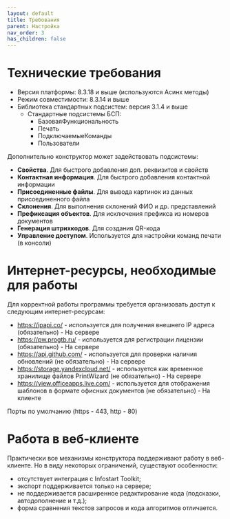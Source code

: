 ```yaml
---
layout: default
title: Требования
parent: Настройка
nav_order: 3
has_children: false
---
```


# Технические требования

* Версия платформы: 8.3.18 и выше (используются Асинх методы)
* Режим совместимости: 8.3.14 и выше
* Библиотека стандартных подсистем: версия 3.1.4 и выше
  * Стандартные подсистемы БСП:
    * БазоваяФункциональность
    * Печать
    * ПодключаемыеКоманды
    * Пользователи

Дополнительно конструктор может задействовать подсистемы:
* **Свойства**. Для быстрого добавления доп. реквизитов и свойств
* **Контактная информация**. Для быстрого добавления контактной информации
* **Присоединенные файлы**. Для вывода картинок из данных присоединенного файла
* **Склонения**. Для выполнения склонений ФИО и др. представлений
* **Префиксация объектов**. Для исключения префикса из номеров документов
* **Генерация штрихкодов**. Для создания QR-кода
* **Управление доступом**. Используется для настройки команд печати (в консоли)

# Интернет-ресурсы, необходимые для работы

Для корректной работы программы требуется организовать доступ к следующим интернет-ресурсам:
* https://ipapi.co/ - используется для получения внешнего IP адреса (обязательно) - На сервере
* https://pw.progtb.ru/ - используется для регистрации лицензии (обязательно) - На сервере
* https://api.github.com/ - используется для проверки наличия обновлений (не обязательно) - На сервере
* https://storage.yandexcloud.net/ - используется как временное хранилище файлов PrintWizard (не обязательно) - На сервере
* https://view.officeapps.live.com/ - используется для отображения шаблонов в формате офисных документов (не обязательно) - На клиенте

Порты по умолчанию (https - 443, http - 80)

# Работа в веб-клиенте

Практически все механизмы конструктора поддерживают работу в веб-клиенте. Но в виду некоторых ограничений, существуют особенности:
* отсутствует интеграция с Infostart Toolkit;
* экспорт поддерживается только на сервере;
* не поддерживается расширенное редактирование кода (подсказки, автодополнение и т.д.);
* форма сравнения текстов запросов и кода алгоритмов отличается.
